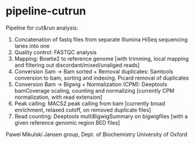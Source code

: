 # pipeline-cutrun
Pipeline for cut&amp;run analysis:

1. Concatenation of fastq files from separate Illumina HiSeq sequencing lanes into one
2. Quality control: FASTQC analysis
3. Mapping: Bowtie2 to reference genome [with trimming, local mapping and filtering out discordant/mixed/unaliged reads]
4. Conversion Sam -> Bam sorted + Removal duplicates: Samtools conversion to bam, sorting and indexing. Picard removal of duplicates
5. Conversion Bam -> Bigwig + Normalization (CPM): Deeptools bamCoverage scaling, counting and normalizing [currently CPM normalization, with read extension]
6. Peak calling: MACS2 peak calling from bam [currently broad enrichment, relaxed cutoff, on removed duplicate files]
7. Read counting: Deeptools multiBigwigSummary on bigwigfiles [with a given reference genomic region BED files]

Pawel Mikulski
Jansen group, Dept. of Biochemistry
University of Oxford








